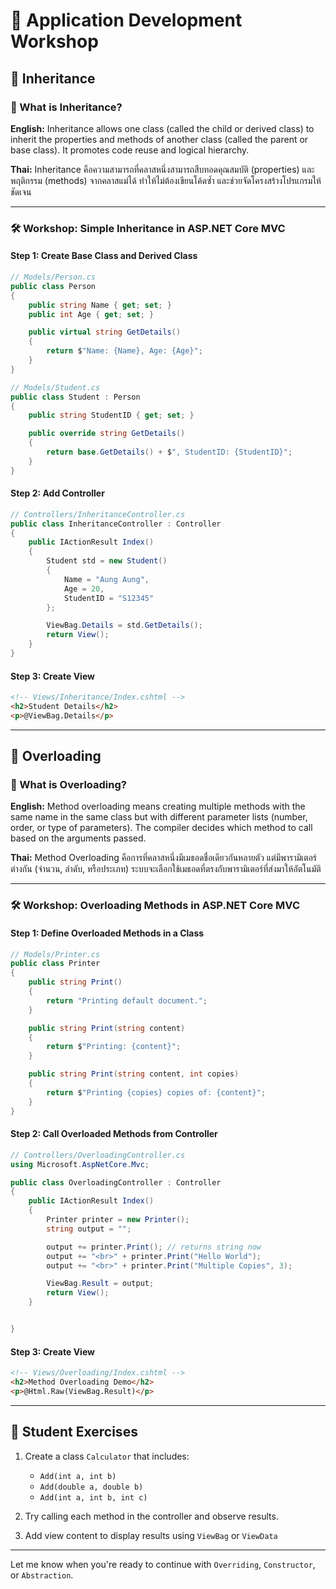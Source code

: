 # 🧠 Application Development Workshop

## 🧬 Inheritance

### 📘 What is Inheritance?

**English:** Inheritance allows one class (called the child or derived class) to inherit the properties and methods of another class (called the parent or base class). It promotes code reuse and logical hierarchy.

**Thai:** Inheritance คือความสามารถที่คลาสหนึ่งสามารถสืบทอดคุณสมบัติ (properties) และพฤติกรรม (methods) จากคลาสแม่ได้ ทำให้ไม่ต้องเขียนโค้ดซ้ำ และช่วยจัดโครงสร้างโปรแกรมให้ชัดเจน

---

### 🛠️ Workshop: Simple Inheritance in ASP.NET Core MVC

#### Step 1: Create Base Class and Derived Class

```csharp
// Models/Person.cs
public class Person
{
    public string Name { get; set; }
    public int Age { get; set; }

    public virtual string GetDetails()
    {
        return $"Name: {Name}, Age: {Age}";
    }
}

// Models/Student.cs
public class Student : Person
{
    public string StudentID { get; set; }

    public override string GetDetails()
    {
        return base.GetDetails() + $", StudentID: {StudentID}";
    }
}
```

#### Step 2: Add Controller

```csharp
// Controllers/InheritanceController.cs
public class InheritanceController : Controller
{
    public IActionResult Index()
    {
        Student std = new Student()
        {
            Name = "Aung Aung",
            Age = 20,
            StudentID = "S12345"
        };

        ViewBag.Details = std.GetDetails();
        return View();
    }
}
```

#### Step 3: Create View

```html
<!-- Views/Inheritance/Index.cshtml -->
<h2>Student Details</h2>
<p>@ViewBag.Details</p>
```

---

## 🔁 Overloading

### 📘 What is Overloading?

**English:** Method overloading means creating multiple methods with the same name in the same class but with different parameter lists (number, order, or type of parameters). The compiler decides which method to call based on the arguments passed.

**Thai:** Method Overloading คือการที่คลาสหนึ่งมีเมธอดชื่อเดียวกันหลายตัว แต่มีพารามิเตอร์ต่างกัน (จำนวน, ลำดับ, หรือประเภท) ระบบจะเลือกใช้เมธอดที่ตรงกับพารามิเตอร์ที่ส่งมาให้อัตโนมัติ

---

### 🛠️ Workshop: Overloading Methods in ASP.NET Core MVC

#### Step 1: Define Overloaded Methods in a Class

```csharp
// Models/Printer.cs
public class Printer
{
    public string Print()
    {
        return "Printing default document.";
    }

    public string Print(string content)
    {
        return $"Printing: {content}";
    }

    public string Print(string content, int copies)
    {
        return $"Printing {copies} copies of: {content}";
    }
}

```

#### Step 2: Call Overloaded Methods from Controller

```csharp
// Controllers/OverloadingController.cs
using Microsoft.AspNetCore.Mvc;

public class OverloadingController : Controller
{
    public IActionResult Index()
    {
        Printer printer = new Printer();
        string output = "";

        output += printer.Print(); // returns string now
        output += "<br>" + printer.Print("Hello World");
        output += "<br>" + printer.Print("Multiple Copies", 3);

        ViewBag.Result = output;
        return View();
    }


}
```

#### Step 3: Create View

```html
<!-- Views/Overloading/Index.cshtml -->
<h2>Method Overloading Demo</h2>
<p>@Html.Raw(ViewBag.Result)</p>

```

---

## 🧪 Student Exercises

1. Create a class `Calculator` that includes:

   * `Add(int a, int b)`
   * `Add(double a, double b)`
   * `Add(int a, int b, int c)`
2. Try calling each method in the controller and observe results.
3. Add view content to display results using `ViewBag` or `ViewData`

---

Let me know when you're ready to continue with `Overriding`, `Constructor`, or `Abstraction`.

